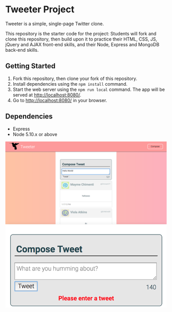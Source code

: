 # Tweeter Project

Tweeter is a simple, single-page Twitter clone.

This repository is the starter code for the project: Students will fork and clone this repository, then build upon it to practice their HTML, CSS, JS, jQuery and AJAX front-end skills, and their Node, Express and MongoDB back-end skills.

## Getting Started

1. Fork this repository, then clone your fork of this repository.
2. Install dependencies using the `npm install` command.
3. Start the web server using the `npm run local` command. The app will be served at <http://localhost:8080/>.
4. Go to <http://localhost:8080/> in your browser.

## Dependencies

- Express
- Node 5.10.x or above

![Screenshot1](https://github.com/JOverHere/tweeter/blob/master/screenshots/Screen%20Shot%202018-09-14%20at%201.21.17%20PM.png)
![Screenshot2](https://github.com/JOverHere/tweeter/blob/master/screenshots/Screen%20Shot%202018-09-14%20at%201.21.50%20PM.png)
